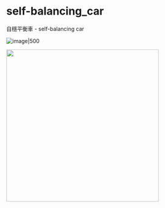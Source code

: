 # self-balancing_car
自穩平衡車 - self-balancing car

![image|500](https://github.com/Kafkakav/self-balancing_car/blob/main/pics/20240719_081115.jpg)

<img src="https://github.com/Kafkakav/self-balancing_car/blob/main/pics/20240719_081115.jpg" width="400" height="400">
